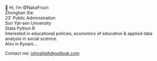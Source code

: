 👋 Hi, I’m @NakaFrozn  
Zhonghan Xie  
23' Public Administration  
Sun Yat-sen University  
Stata Python R  
Interested in educational policies, economics of education & applied data analysis in social science.  
Also in Kyoani...  


Contact me: johnshieh@outlook.com  


<!---

--->
